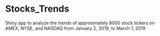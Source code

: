 # Stocks_Trends
Shiny app to analyze the trends of approximately 8000 stock tickers on AMEX, NYSE, and NASDAQ from January 2, 2019, to March 1, 2019

